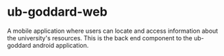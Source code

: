 # ub-goddard-web 
A mobile application where users can locate and access information about the university's resources. This is the back end component to the ub-goddard android application.
